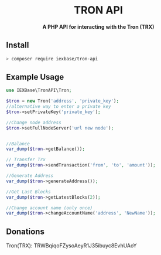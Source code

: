 <h1 align="center">
  TRON API
  <br>
</h1>
<h4 align="center">
  A PHP API for interacting with the Tron (TRX)
</h4>

## Install

```bash
> composer require iexbase/tron-api
```

## Example Usage

```php
use IEXBase\TronAPI\Tron;

$tron = new Tron('address', 'private_key');
//alternative way to enter a private key
$tron->setPrivateKey('private_key');

//Change node address
$tron->setFullNodeServer('url new node');


//Balance
var_dump($tron->getBalance());

// Transfer Trx
var_dump($tron->sendTransaction('from', 'to', 'amount'));

//Generate Address
var_dump($tron->generateAddress());

//Get Last Blocks
var_dump($tron->getLatestBlocks(2));

//Change account name (only once)
var_dump($tron->changeAccountName('address', 'NewName'));

```

## Donations
Tron(TRX): TRWBqiqoFZysoAeyR1J35ibuyc8EvhUAoY
